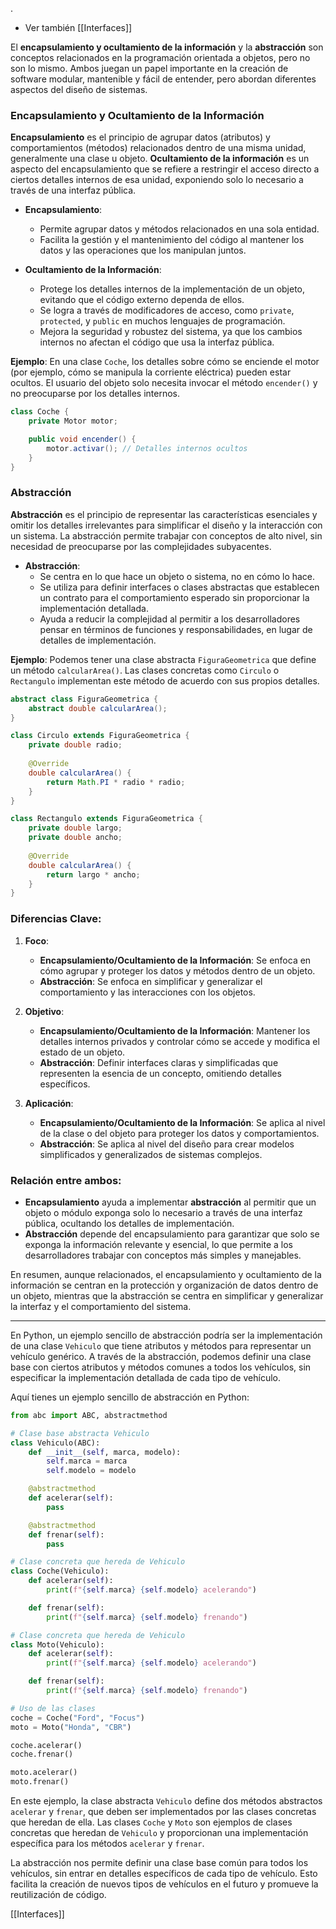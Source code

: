 .
- Ver también [[Interfaces]] 

El **encapsulamiento y ocultamiento de la información** y la **abstracción** son conceptos relacionados en la programación orientada a objetos, pero no son lo mismo. Ambos juegan un papel importante en la creación de software modular, mantenible y fácil de entender, pero abordan diferentes aspectos del diseño de sistemas.

### Encapsulamiento y Ocultamiento de la Información

**Encapsulamiento** es el principio de agrupar datos (atributos) y comportamientos (métodos) relacionados dentro de una misma unidad, generalmente una clase u objeto.  **Ocultamiento de la información** es un aspecto del encapsulamiento que se refiere a restringir el acceso directo a ciertos detalles internos de esa unidad, exponiendo solo lo necesario a través de una interfaz pública.

- **Encapsulamiento**:
  - Permite agrupar datos y métodos relacionados en una sola entidad.
  - Facilita la gestión y el mantenimiento del código al mantener los datos y las operaciones que los manipulan juntos.

- **Ocultamiento de la Información**:
  - Protege los detalles internos de la implementación de un objeto, evitando que el código externo dependa de ellos.
  - Se logra a través de modificadores de acceso, como `private`, `protected`, y `public` en muchos lenguajes de programación.
  - Mejora la seguridad y robustez del sistema, ya que los cambios internos no afectan el código que usa la interfaz pública.

**Ejemplo**:
En una clase `Coche`, los detalles sobre cómo se enciende el motor (por ejemplo, cómo se manipula la corriente eléctrica) pueden estar ocultos. El usuario del objeto solo necesita invocar el método `encender()` y no preocuparse por los detalles internos.

```java
class Coche {
    private Motor motor;

    public void encender() {
        motor.activar(); // Detalles internos ocultos
    }
}
```

### Abstracción

**Abstracción** es el principio de representar las características esenciales y omitir los detalles irrelevantes para simplificar el diseño y la interacción con un sistema. La abstracción permite trabajar con conceptos de alto nivel, sin necesidad de preocuparse por las complejidades subyacentes.

- **Abstracción**:
  - Se centra en lo que hace un objeto o sistema, no en cómo lo hace.
  - Se utiliza para definir interfaces o clases abstractas que establecen un contrato para el comportamiento esperado sin proporcionar la implementación detallada.
  - Ayuda a reducir la complejidad al permitir a los desarrolladores pensar en términos de funciones y responsabilidades, en lugar de detalles de implementación.

**Ejemplo**:
Podemos tener una clase abstracta `FiguraGeometrica` que define un método `calcularArea()`. Las clases concretas como `Circulo` o `Rectangulo` implementan este método de acuerdo con sus propios detalles.

```java
abstract class FiguraGeometrica {
    abstract double calcularArea();
}

class Circulo extends FiguraGeometrica {
    private double radio;
    
    @Override
    double calcularArea() {
        return Math.PI * radio * radio;
    }
}

class Rectangulo extends FiguraGeometrica {
    private double largo;
    private double ancho;
    
    @Override
    double calcularArea() {
        return largo * ancho;
    }
}
```

### Diferencias Clave:

1. **Foco**:
   - **Encapsulamiento/Ocultamiento de la Información**: Se enfoca en cómo agrupar y proteger los datos y métodos dentro de un objeto.
   - **Abstracción**: Se enfoca en simplificar y generalizar el comportamiento y las interacciones con los objetos.

2. **Objetivo**:
   - **Encapsulamiento/Ocultamiento de la Información**: Mantener los detalles internos privados y controlar cómo se accede y modifica el estado de un objeto.
   - **Abstracción**: Definir interfaces claras y simplificadas que representen la esencia de un concepto, omitiendo detalles específicos.

3. **Aplicación**:
   - **Encapsulamiento/Ocultamiento de la Información**: Se aplica al nivel de la clase o del objeto para proteger los datos y comportamientos.
   - **Abstracción**: Se aplica al nivel del diseño para crear modelos simplificados y generalizados de sistemas complejos.

### Relación entre ambos:

- **Encapsulamiento** ayuda a implementar **abstracción** al permitir que un objeto o módulo exponga solo lo necesario a través de una interfaz pública, ocultando los detalles de implementación.
- **Abstracción** depende del encapsulamiento para garantizar que solo se exponga la información relevante y esencial, lo que permite a los desarrolladores trabajar con conceptos más simples y manejables.

En resumen, aunque relacionados, el encapsulamiento y ocultamiento de la información se centran en la protección y organización de datos dentro de un objeto, mientras que la abstracción se centra en simplificar y generalizar la interfaz y el comportamiento del sistema.

---

En Python, un ejemplo sencillo de abstracción podría ser la implementación de una clase `Vehiculo` que tiene atributos y métodos para representar un vehículo genérico. A través de la abstracción, podemos definir una clase base con ciertos atributos y métodos comunes a todos los vehículos, sin especificar la implementación detallada de cada tipo de vehículo.

Aquí tienes un ejemplo sencillo de abstracción en Python:

```python
from abc import ABC, abstractmethod

# Clase base abstracta Vehiculo
class Vehiculo(ABC):
    def __init__(self, marca, modelo):
        self.marca = marca
        self.modelo = modelo

    @abstractmethod
    def acelerar(self):
        pass

    @abstractmethod
    def frenar(self):
        pass

# Clase concreta que hereda de Vehiculo
class Coche(Vehiculo):
    def acelerar(self):
        print(f"{self.marca} {self.modelo} acelerando")

    def frenar(self):
        print(f"{self.marca} {self.modelo} frenando")

# Clase concreta que hereda de Vehiculo
class Moto(Vehiculo):
    def acelerar(self):
        print(f"{self.marca} {self.modelo} acelerando")

    def frenar(self):
        print(f"{self.marca} {self.modelo} frenando")

# Uso de las clases
coche = Coche("Ford", "Focus")
moto = Moto("Honda", "CBR")

coche.acelerar()
coche.frenar()

moto.acelerar()
moto.frenar()
```

En este ejemplo, la clase abstracta `Vehiculo` define dos métodos abstractos `acelerar` y `frenar`, que deben ser implementados por las clases concretas que heredan de ella. Las clases `Coche` y `Moto` son ejemplos de clases concretas que heredan de `Vehiculo` y proporcionan una implementación específica para los métodos `acelerar` y `frenar`.

La abstracción nos permite definir una clase base común para todos los vehículos, sin entrar en detalles específicos de cada tipo de vehículo. Esto facilita la creación de nuevos tipos de vehículos en el futuro y promueve la reutilización de código.


[[Interfaces]] 